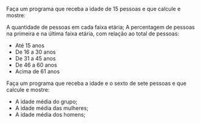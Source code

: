 Faça um programa que receba a idade de 15 pessoas e que calcule e mostre:

A quantidade de pessoas em cada faixa etária;
A percentagem de pessoas na primeira e na última faixa etária, com relação ao total de pessoas: 

* Até 15 anos
* De 16 a 30 anos
* De 31 a 45 anos
* De 46 a 60 anos
* Acima de 61 anos

Faça um programa que receba a idade e o sexto de sete pessoas e que calcule e mostre:

* A idade média do grupo;
* A idade média das mulheres;
* A idade média dos homens;
